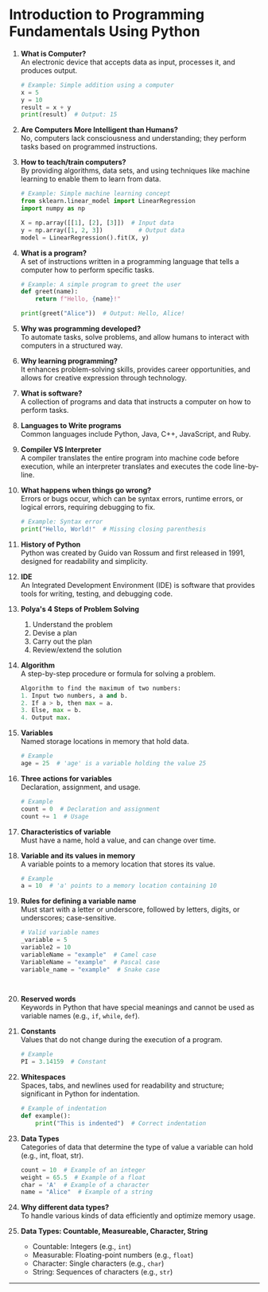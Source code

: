 # Introduction to Programming Fundamentals Using Python

1. **What is Computer?**  
   An electronic device that accepts data as input, processes it, and produces output.
   ```python
   # Example: Simple addition using a computer
   x = 5
   y = 10
   result = x + y
   print(result)  # Output: 15
   ```


2. **Are Computers More Intelligent than Humans?**  
   No, computers lack consciousness and understanding; they perform tasks based on programmed instructions.


4. **How to teach/train computers?**  
   By providing algorithms, data sets, and using techniques like machine learning to enable them to learn from data.

   ```python
   # Example: Simple machine learning concept
   from sklearn.linear_model import LinearRegression
   import numpy as np
   
   X = np.array([[1], [2], [3]])  # Input data
   y = np.array([1, 2, 3])          # Output data
   model = LinearRegression().fit(X, y)
   
   ```


5. **What is a program?**  
   A set of instructions written in a programming language that tells a computer how to perform specific tasks.
   ```python
   # Example: A simple program to greet the user
   def greet(name):
       return f"Hello, {name}!"
   
   print(greet("Alice"))  # Output: Hello, Alice!
   
   ```


6. **Why was programming developed?**  
   To automate tasks, solve problems, and allow humans to interact with computers in a structured way.

7. **Why learning programming?**  
   It enhances problem-solving skills, provides career opportunities, and allows for creative expression through technology.

8. **What is software?**  
   A collection of programs and data that instructs a computer on how to perform tasks.

9. **Languages to Write programs**  
   Common languages include Python, Java, C++, JavaScript, and Ruby.

10. **Compiler VS Interpreter**  
   A compiler translates the entire program into machine code before execution, while an interpreter translates and executes the code line-by-line.

11. **What happens when things go wrong?**  
    Errors or bugs occur, which can be syntax errors, runtime errors, or logical errors, requiring debugging to fix.
      ```python
      # Example: Syntax error
      print("Hello, World!"  # Missing closing parenthesis
      
      ```


12. **History of Python**  
    Python was created by Guido van Rossum and first released in 1991, designed for readability and simplicity.

13. **IDE**  
    An Integrated Development Environment (IDE) is software that provides tools for writing, testing, and debugging code.

14. **Polya's 4 Steps of Problem Solving**  
    1. Understand the problem  
    2. Devise a plan  
    3. Carry out the plan  
    4. Review/extend the solution

15. **Algorithm**  
    A step-by-step procedure or formula for solving a problem.

      ```python
      Algorithm to find the maximum of two numbers:
      1. Input two numbers, a and b.
      2. If a > b, then max = a.
      3. Else, max = b.
      4. Output max.
      
      ```



16. **Variables**  
    Named storage locations in memory that hold data.
      ```python
      # Example
      age = 25  # 'age' is a variable holding the value 25
      
      ```


17. **Three actions for variables**  
    Declaration, assignment, and usage.
      ```python
      # Example
      count = 0  # Declaration and assignment
      count += 1  # Usage
      
      ```


18. **Characteristics of variable**  
    Must have a name, hold a value, and can change over time.

19. **Variable and its values in memory**  
    A variable points to a memory location that stores its value.

      ```python
      # Example
      a = 10  # 'a' points to a memory location containing 10
      
      ```

20. **Rules for defining a variable name**  
    Must start with a letter or underscore, followed by letters, digits, or underscores; case-sensitive.
      ```python
      # Valid variable names
      _variable = 5
      variable2 = 10
      variableName = "example"  # Camel case
      VariableName = "example"  # Pascal case
      variable_name = "example"  # Snake case
      
        
      ```    

21. **Reserved words**  
    Keywords in Python that have special meanings and cannot be used as variable names (e.g., `if`, `while`, `def`).

22. **Constants**  
    Values that do not change during the execution of a program.

      ```python
      # Example
      PI = 3.14159  # Constant
      ```    

23. **Whitespaces**  
    Spaces, tabs, and newlines used for readability and structure; significant in Python for indentation.

      ```python
      # Example of indentation
      def example():
          print("This is indented")  # Correct indentation
      
      ```

24. **Data Types**  
    Categories of data that determine the type of value a variable can hold (e.g., int, float, str).

      ```python
      count = 10  # Example of an integer
      weight = 65.5  # Example of a float
      char = 'A'  # Example of a character
      name = "Alice"  # Example of a string
      
      ```
    

25. **Why different data types?**  
    To handle various kinds of data efficiently and optimize memory usage.

26. **Data Types: Countable, Measureable, Character, String**  
    - Countable: Integers (e.g., `int`)  
    - Measurable: Floating-point numbers (e.g., `float`)  
    - Character: Single characters (e.g., `char`)  
    - String: Sequences of characters (e.g., `str`)  

---
